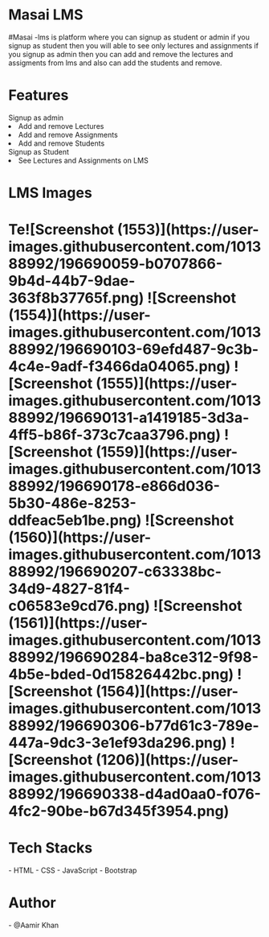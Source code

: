 <h1 fontsize="30px">Masai LMS</h1>
#Masai -lms is platform where you can signup as student or admin if you signup as student then you will able to see only lectures and assignments
if you signup as admin then you can add and remove the lectures and assigments from lms and also can add the students and remove.
<h1>Features</h1>
<th>Signup as admin </th>
<li>Add and remove Lectures</li>
<li>Add and remove Assignments</li>
<li>Add and remove Students</li>
<th>Signup as Student</th>
<li>See Lectures and Assignments on LMS</li>
<h1>LMS Images</h1>

<h1>Te![Screenshot (1553)](https://user-images.githubusercontent.com/101388992/196690059-b0707866-9b4d-44b7-9dae-363f8b37765f.png)
  ![Screenshot (1554)](https://user-images.githubusercontent.com/101388992/196690103-69efd487-9c3b-4c4e-9adf-f3466da04065.png)
  ![Screenshot (1555)](https://user-images.githubusercontent.com/101388992/196690131-a1419185-3d3a-4ff5-b86f-373c7caa3796.png)
![Screenshot (1559)](https://user-images.githubusercontent.com/101388992/196690178-e866d036-5b30-486e-8253-ddfeac5eb1be.png)
  ![Screenshot (1560)](https://user-images.githubusercontent.com/101388992/196690207-c63338bc-34d9-4827-81f4-c06583e9cd76.png)
  ![Screenshot (1561)](https://user-images.githubusercontent.com/101388992/196690284-ba8ce312-9f98-4b5e-bded-0d15826442bc.png)
  ![Screenshot (1564)](https://user-images.githubusercontent.com/101388992/196690306-b77d61c3-789e-447a-9dc3-3e1ef93da296.png)
![Screenshot (1206)](https://user-images.githubusercontent.com/101388992/196690338-d4ad0aa0-f076-4fc2-90be-b67d345f3954.png)

 <h1>Tech Stacks</h1>
- HTML
- CSS
- JavaScript
- Bootstrap
<h1>Author</h1> 
- @Aamir Khan
